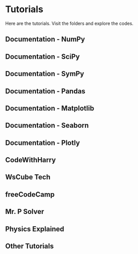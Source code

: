 # Tutorials
Here are the tutorials. Visit the folders and explore the codes.

## Documentation - NumPy

## Documentation - SciPy

## Documentation - SymPy

## Documentation - Pandas

## Documentation - Matplotlib

## Documentation - Seaborn

## Documentation - Plotly


## CodeWithHarry

## WsCube Tech

## freeCodeCamp

## Mr. P Solver

## Physics Explained

## Other Tutorials


